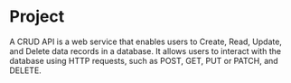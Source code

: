 # Project
A CRUD API is a web service that enables users to Create, Read, Update, and Delete data records in a database. It allows users to interact with the database using HTTP requests, such as POST, GET, PUT or PATCH, and DELETE. 
